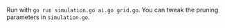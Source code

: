 Run with ``go run simulation.go ai.go grid.go``. You can tweak the
pruning parameters in ``simulation.go``.
